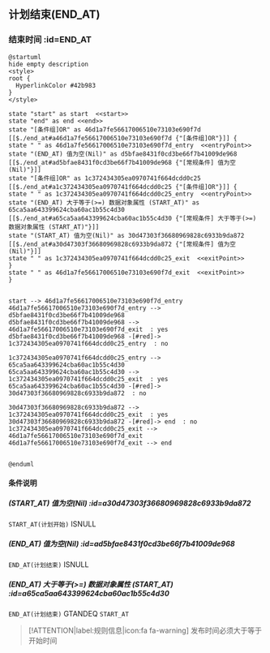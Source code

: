 ## 计划结束(END_AT) <!-- {docsify-ignore-all} -->

   

### 结束时间 :id=END_AT

```plantuml
@startuml
hide empty description
<style>
root {
  HyperlinkColor #42b983
}
</style>

state "start" as start  <<start>>
state "end" as end <<end>>
state "[条件组]OR" as 46d1a7fe56617006510e73103e690f7d [[$./end_at#a46d1a7fe56617006510e73103e690f7d {"[条件组]OR"}]] {
state " " as 46d1a7fe56617006510e73103e690f7d_entry  <<entryPoint>>
state "(END_AT) 值为空(Nil)" as d5bfae8431f0cd3be66f7b41009de968 [[$./end_at#ad5bfae8431f0cd3be66f7b41009de968 {"[常规条件] 值为空(Nil)"}]]
state "[条件组]OR" as 1c372434305ea0970741f664dcdd0c25 [[$./end_at#a1c372434305ea0970741f664dcdd0c25 {"[条件组]OR"}]] {
state " " as 1c372434305ea0970741f664dcdd0c25_entry  <<entryPoint>>
state "(END_AT) 大于等于(>=) 数据对象属性 (START_AT)" as 65ca5aa643399624cba60ac1b55c4d30 [[$./end_at#a65ca5aa643399624cba60ac1b55c4d30 {"[常规条件] 大于等于(>=) 数据对象属性 (START_AT)"}]]
state "(START_AT) 值为空(Nil)" as 30d47303f36680969828c6933b9da872 [[$./end_at#a30d47303f36680969828c6933b9da872 {"[常规条件] 值为空(Nil)"}]]
state " " as 1c372434305ea0970741f664dcdd0c25_exit  <<exitPoint>>
}
state " " as 46d1a7fe56617006510e73103e690f7d_exit  <<exitPoint>>
}


start --> 46d1a7fe56617006510e73103e690f7d_entry 
46d1a7fe56617006510e73103e690f7d_entry --> d5bfae8431f0cd3be66f7b41009de968 
d5bfae8431f0cd3be66f7b41009de968 --> 46d1a7fe56617006510e73103e690f7d_exit  : yes
d5bfae8431f0cd3be66f7b41009de968 -[#red]-> 1c372434305ea0970741f664dcdd0c25_entry  : no

1c372434305ea0970741f664dcdd0c25_entry --> 65ca5aa643399624cba60ac1b55c4d30 
65ca5aa643399624cba60ac1b55c4d30 --> 1c372434305ea0970741f664dcdd0c25_exit  : yes
65ca5aa643399624cba60ac1b55c4d30 -[#red]-> 30d47303f36680969828c6933b9da872  : no

30d47303f36680969828c6933b9da872 --> 1c372434305ea0970741f664dcdd0c25_exit  : yes
30d47303f36680969828c6933b9da872 -[#red]-> end  : no
1c372434305ea0970741f664dcdd0c25_exit --> 46d1a7fe56617006510e73103e690f7d_exit 
46d1a7fe56617006510e73103e690f7d_exit --> end 


@enduml
```

#### 条件说明

##### (START_AT) 值为空(Nil) :id=a30d47303f36680969828c6933b9da872



`START_AT(计划开始)` ISNULL 

##### (END_AT) 值为空(Nil) :id=ad5bfae8431f0cd3be66f7b41009de968



`END_AT(计划结束)` ISNULL 

##### (END_AT) 大于等于(>=) 数据对象属性 (START_AT) :id=a65ca5aa643399624cba60ac1b55c4d30



`END_AT(计划结束)` GTANDEQ  `START_AT`

> [!ATTENTION|label:规则信息|icon:fa fa-warning]
> 发布时间必须大于等于开始时间







